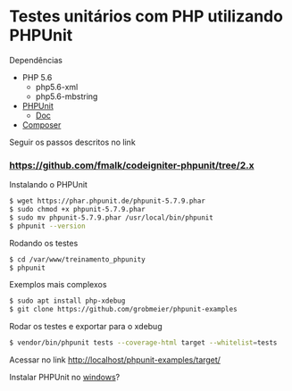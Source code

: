 # Testes unitários com PHP utilizando PHPUnit

Dependências

- PHP 5.6
  - php5.6-xml
  - php5.6-mbstring
- [PHPUnit](https://phpunit.de/)
  - [Doc](https://phpunit.de/manual/5.7/en/index.html)
- [Composer](https://getcomposer.org/)

Seguir os passos descritos no link

### https://github.com/fmalk/codeigniter-phpunit/tree/2.x

Instalando o PHPUnit

```sh
$ wget https://phar.phpunit.de/phpunit-5.7.9.phar
$ sudo chmod +x phpunit-5.7.9.phar
$ sudo mv phpunit-5.7.9.phar /usr/local/bin/phpunit
$ phpunit --version
```

Rodando os testes

```sh
$ cd /var/www/treinamento_phpunity
$ phpunit
```

Exemplos mais complexos

```sh
$ sudo apt install php-xdebug
$ git clone https://github.com/grobmeier/phpunit-examples
```

Rodar os testes e exportar para o xdebug

```sh
$ vendor/bin/phpunit tests --coverage-html target --whitelist=tests
```

Acessar no link [http://localhost/phpunit-examples/target/](http://localhost/phpunit-examples/target/)

Instalar PHPUnit no [windows](https://alex.blog/2012/08/21/installing-phpunit-on-windows/)?
